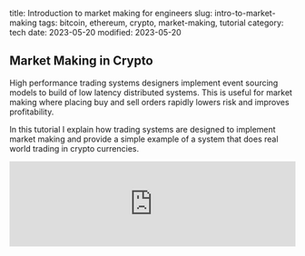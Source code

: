 title: Introduction to market making for engineers
slug: intro-to-market-making
tags: bitcoin, ethereum, crypto, market-making, tutorial
category: tech
date: 2023-05-20
modified: 2023-05-20

## Market Making in Crypto

High performance trading systems designers implement event sourcing models to build of low latency distributed systems.  This is useful for market making where placing buy and sell orders rapidly lowers risk and improves profitability.

In this tutorial I explain how trading systems are designed to implement market making and provide a simple example of a system that does real world trading in crypto currencies.

<iframe width="100%" src="https://www.youtube.com/embed/tiotcOHsABk" title="YouTube video player" frameborder="0" allow="accelerometer; autoplay; clipboard-write; encrypted-media; gyroscope; picture-in-picture; web-share" allowfullscreen></iframe>
